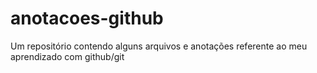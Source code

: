 # anotacoes-github
Um repositório contendo alguns arquivos e anotações referente ao meu aprendizado com github/git
